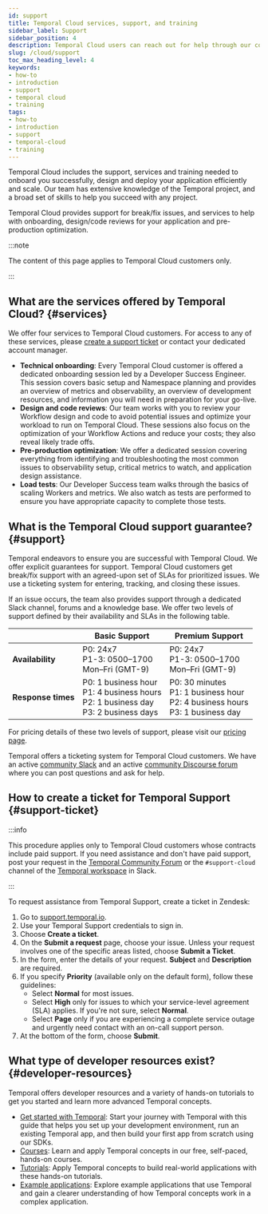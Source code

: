 ```yaml
---
id: support
title: Temporal Cloud services, support, and training
sidebar_label: Support
sidebar_position: 4
description: Temporal Cloud users can reach out for help through our community Slack channel, or file a support ticket through Zendesk. 
slug: /cloud/support
toc_max_heading_level: 4
keywords:
- how-to
- introduction
- support
- temporal cloud
- training
tags:
- how-to
- introduction
- support
- temporal-cloud
- training
---
```


<!-- THIS FILE IS GENERATED. DO NOT EDIT THIS FILE DIRECTLY -->

Temporal Cloud includes the support, services and training needed to onboard you successfully, design and deploy your application efficiently and scale.
Our team has extensive knowledge of the Temporal project, and a broad set of skills to help you succeed with any project.

Temporal Cloud provides support for break/fix issues, and services to help with onboarding, design/code reviews for your application and pre-production optimization.

:::note

The content of this page applies to Temporal Cloud customers only.

:::

## What are the services offered by Temporal Cloud? {#services}

We offer four services to Temporal Cloud customers. For access to any of these services, please [create a support ticket](/cloud/support) or contact your dedicated account manager.

- **Technical onboarding**: Every Temporal Cloud customer is offered a dedicated onboarding session led by a Developer Success Engineer.
  This session covers basic setup and Namespace planning and provides an overview of metrics and observability, an overview of development resources, and information you will need in preparation for your go-live.
- **Design and code reviews**: Our team works with you to review your Workflow design and code to avoid potential issues and optimize your workload to run on Temporal Cloud.
  These sessions also focus on the optimization of your Workflow Actions and reduce your costs; they also reveal likely trade offs.
- **Pre-production optimization**: We offer a dedicated session covering everything from identifying and troubleshooting the most common issues to observability setup, critical metrics to watch, and application design assistance.
- **Load tests**: Our Developer Success team walks through the basics of scaling Workers and metrics.
  We also watch as tests are performed to ensure you have appropriate capacity to complete those tests.

## What is the Temporal Cloud support guarantee? {#support}

Temporal endeavors to ensure you are successful with Temporal Cloud. We offer explicit guarantees for support.
Temporal Cloud customers get break/fix support with an agreed-upon set of SLAs for prioritized issues.
We use a ticketing system for entering, tracking, and closing these issues.

If an issue occurs, the team also provides support through a dedicated Slack channel, forums and a knowledge base.
We offer two levels of support defined by their availability and SLAs in the following table.

|                    | Basic Support                                                                                  | Premium Support                                                                           |
| ------------------ | ---------------------------------------------------------------------------------------------- | ----------------------------------------------------------------------------------------- |
| **Availability**   | P0: 24x7<br />P1-3: 0500–1700<br />Mon–Fri (GMT-9)                                             | P0: 24x7<br />P1-3: 0500–1700<br />Mon–Fri (GMT-9)                                        |
| **Response times** | P0: 1 business hour<br />P1: 4 business hours<br />P2: 1 business day<br />P3: 2 business days | P0: 30 minutes<br />P1: 1 business hour<br />P2: 4 business hours<br />P3: 1 business day |

For pricing details of these two levels of support, please visit our [pricing page](/cloud/pricing).

Temporal offers a ticketing system for Temporal Cloud customers.
We have an active [community Slack](https://temporalio.slack.com) and an active [community Discourse forum](https://community.temporal.io/) where you can post questions and ask for help.

## How to create a ticket for Temporal Support {#support-ticket}

:::info

This procedure applies only to Temporal Cloud customers whose contracts include paid support.
If you need assistance and don't have paid support, post your request in the [Temporal Community Forum](https://community.temporal.io) or the `#support-cloud` channel of the [Temporal workspace](https://t.mp/slack) in Slack.

:::

To request assistance from Temporal Support, create a ticket in Zendesk:

1. Go to [support.temporal.io](https://support.temporal.io/).
1. Use your Temporal Support credentials to sign in.
1. Choose **Create a ticket**.
1. On the **Submit a request** page, choose your issue.
   Unless your request involves one of the specific areas listed, choose **Submit a Ticket**.
1. In the form, enter the details of your request.
   **Subject** and **Description** are required.
1. If you specify **Priority** (available only on the default form), follow these guidelines:
   - Select **Normal** for most issues.
   - Select **High** only for issues to which your service-level agreement (SLA) applies.
     If you're not sure, select **Normal**.
   - Select **Page** only if you are experiencing a complete service outage and urgently need contact with an on-call support person.
1. At the bottom of the form, choose **Submit**.

## What type of developer resources exist? {#developer-resources}

Temporal offers developer resources and a variety of hands-on tutorials to get you started and learn more advanced Temporal concepts.

- [Get started with Temporal](https://learn.temporal.io/getting_started): Start your journey with Temporal with this guide that helps you set up your development environment, run an existing Temporal app, and then build your first app from scratch using our SDKs.
- [Courses](https://learn.temporal.io/courses): Learn and apply Temporal concepts in our free, self-paced, hands-on courses.
- [Tutorials](https://learn.temporal.io/tutorials): Apply Temporal concepts to build real-world applications with these hands-on tutorials.
- [Example applications](https://learn.temporal.io/examples): Explore example applications that use Temporal and gain a clearer understanding of how Temporal concepts work in a complex application.
